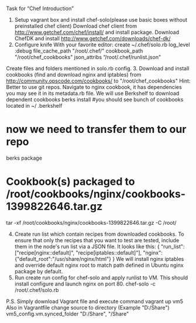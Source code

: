 Task for “Chef Introduction”

1.	Setup vagrant box and install chef-solo(please use basic boxes without preinstalled chef client)
Download chef client from http://www.getchef.com/chef/install/ and install package.
Download ChefDK and install http://www.getchef.com/downloads/chef-dk/
2.	Configure knife
With your favorite editor: create ~/.chef/solo.rb
log_level :debug
file_cache_path "/root/.chef/"
cookbook_path "/root/chef_cookbooks"
json_attribs “/root/.chef/runlist.json"

Create files and folders mentioned in solo.rb config.
3.	Download and install cookbooks (find and download nginx and iptables) from http://community.opscode.com/cookbooks/ to "/root/chef_cookbooks"
Hint: Better to use git repos. 
Navigate to nginx cookbook, it has dependencies you may see it in its metadata.rb file.
We will use Berkshelf to download dependent cookbooks
berks install
#you should see bunch of cookbooks located in ~/ .berkshelf
# now we need to transfer them to our repo
berks package
# Cookbook(s) packaged to /root/cookbooks/nginx/cookbooks-1399822646.tar.gz
tar -xf /root/cookbooks/nginx/cookbooks-1399822646.tar.gz -C /root/
 
4.	Create run list which contain recipes from downloaded cookbooks. 
To ensure that only the recipes that you want to test are tested, include them in the node's run list via a JSON file. It looks like this:
{ 
"run_list": ["recipe[nginx::default]", "recipe[iptables::default]"],
  "nginx": {"default_root":"/usr/share/nginx/html"} 
} 
   We will install nginx iptables and override default nginx root to match path defined in Ubuntu nginx package by default. 
5.	Run create run config for chef-solo and apply runlist to VM. This should install configure and launch nginx on port 80.
chef-solo -c /root/.chef/solo.rb

P.S. Simply download Vagrant file and execute command vagrant up vm5
Also in Vagrantfile change source to directory (Example "D:/Share") vm5_config.vm.synced_folder "D:/Share", "/Share"